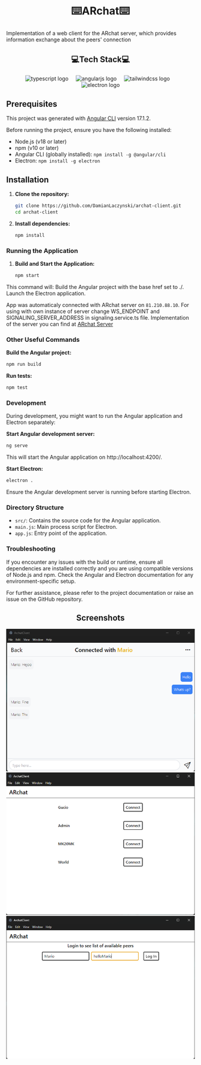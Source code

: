 <h1 align="center">⌨️ARchat⌨️</h1>

###

<p align="start">Implementation of a web client for the ARchat server, which provides information exchange about the peers' connection</p>

###

<h2 align="center">💻Tech Stack💻</h2>

###

<div align="center">
  <img src="https://img.shields.io/badge/TypeScript-3178C6?logo=typescript&logoColor=white&style=for-the-badge" height="40" alt="typescript logo"  />
  <img width="12" />
  <img src="https://img.shields.io/badge/Angular-DD0031?logo=angular&logoColor=white&style=for-the-badge" height="40" alt="angularjs logo"  />
  <img width="12" />
  <img src="https://img.shields.io/badge/Tailwind CSS-06B6D4?logo=tailwindcss&logoColor=black&style=for-the-badge" height="40" alt="tailwindcss logo"  />
  <img width="12" />
  <img src="https://img.shields.io/badge/Electron-47848F?logo=electron&logoColor=white&style=for-the-badge" height="40" alt="electron logo"  />
</div>

## Prerequisites

This project was generated with [Angular CLI](https://github.com/angular/angular-cli) version 17.1.2.

Before running the project, ensure you have the following installed:

- Node.js (v18 or later)
- npm (v10 or later)
- Angular CLI (globally installed): `npm install -g @angular/cli`
- Electron: `npm install -g electron`

## Installation

1. **Clone the repository:**
   ```sh
   git clone https://github.com/DamianLaczynski/archat-client.git
   cd archat-client
   ```
2. **Install dependencies:**
    ```sh
    npm install
    ```
    
### Running the Application
1. **Build and Start the Application:**
    ```sh
    npm start
    ```
This command will:
Build the Angular project with the base href set to ./.
Launch the Electron application.

App was automaticaly connected with ARchat server on `81.210.88.10`. For using with own instance of server change WS_ENDPOINT and SIGNALING_SERVER_ADDRESS in signaling.service.ts file.
Implementation of the server you can find at [ARchat Server](https://github.com/originalmk/archat-server)

### Other Useful Commands

**Build the Angular project:**

```sh
npm run build
```

**Run tests:**

```sh
npm test
```

### Development
During development, you might want to run the Angular application and Electron separately:

**Start Angular development server:**

```sh
ng serve
```

This will start the Angular application on http://localhost:4200/.

**Start Electron:**

```sh
electron .
```
Ensure the Angular development server is running before starting Electron.

### Directory Structure
- `src/`: Contains the source code for the Angular application.
- `main.js`: Main process script for Electron.
- `app.js`: Entry point of the application.
### Troubleshooting
If you encounter any issues with the build or runtime, ensure all dependencies are installed correctly and you are using compatible versions of Node.js and npm.
Check the Angular and Electron documentation for any environment-specific setup.

For further assistance, please refer to the project documentation or raise an issue on the GitHub repository.

###

<h2 align="center">Screenshots</h2>

<div align="center">
  <img src="screenshots/chat.png"/>
  <img src="screenshots/peers.png"/>
  <img src="screenshots/login.png"/>
</div>
